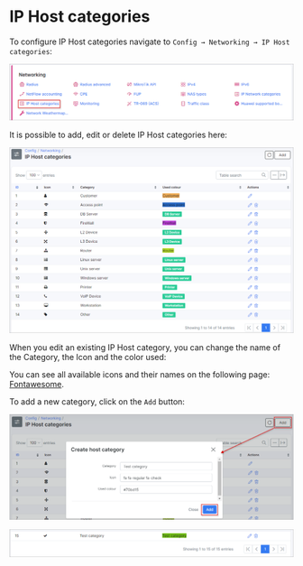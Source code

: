 IP Host categories
=================

To configure IP Host categories navigate to `Config → Networking → IP Host categories`:

![main menu](icon.png)

It is possible to add, edit or delete IP Host categories here:

![Settings](list.png)

When you edit an existing IP Host category, you can change the name of the Category, the Icon and the color used:

You can see all available icons and their names on the following page: [Fontawesome](http://fontawesome.io/icons/).

To add a new category, click on the `Add` button:

![add](add.png)

![list2](list2.png)
